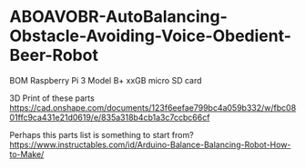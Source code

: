 # ABOAVOBR-AutoBalancing-Obstacle-Avoiding-Voice-Obedient-Beer-Robot

BOM
Raspberry Pi 3 Model B+
xxGB micro SD card

3D Print of these parts
https://cad.onshape.com/documents/123f6eefae799bc4a059b332/w/fbc0801ffc9ca431e21d0619/e/835a318b4cb1a3c7ccbc66cf

Perhaps this parts list is something to start from?
https://www.instructables.com/id/Arduino-Balance-Balancing-Robot-How-to-Make/
